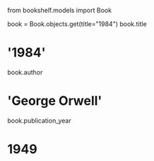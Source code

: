 from bookshelf.models import Book

book = Book.objects.get(title="1984")
book.title
# '1984'

book.author
# 'George Orwell'

book.publication_year
# 1949
